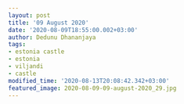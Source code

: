 ```yaml
---
layout: post
title: '09 August 2020'
date: '2020-08-09T18:55:00.002+03:00'
author: Dedunu Dhananjaya
tags:
- estonia castle
- estonia
- viljandi
- castle
modified_time: '2020-08-13T20:08:42.342+03:00'
featured_image: 2020-08-09-09-august-2020_29.jpg
---
```

